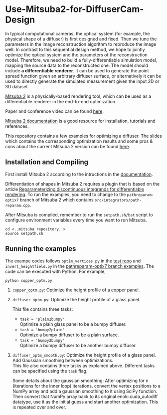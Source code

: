 # Use-Mitsuba2-for-DiffuserCam-Design

In typical computational cameras, the optical system (for example, the physical shape of a diffuser) is first designed and fixed. Then we tune the parameters in the image reconstruction algorithm to reproduce the image well. In contrast to this sequential design method, we hope to jointly optimize the optical system and the parameters of the reconstruction model. Therefore, we need to build a fully-differentiable simulation model, mapping the source data to the reconstructed one. The model should include **a differentiable renderer**. It can be used to generate the point spread function given an arbitrary diffuser surface, or alternatively it can be used to directly generate the simulated measurement given the input 2D or 3D dataset. 

[Mitsuba 2](http://www.mitsuba-renderer.org/) is a physically-based rendering tool, which can be used as a differentiable renderer in the end-to-end optimization.

Paper and conference video can be found [here](http://rgl.epfl.ch/publications/NimierDavidVicini2019Mitsuba2).

[Mitsuba 2 documentation](https://mitsuba2.readthedocs.io/en/latest/src/getting_started/intro.html) is a good resource for installation, tutorials and references.

This repository contains a few examples for optimizing a diffuser. The slides which contains the corresponding optimization results and some pros & cons about the current Mitsuba 2 version can be found [here](https://docs.google.com/presentation/d/1_vz62zo_9vgIiwe38vPrAgo-MeKZbOf1P657d3Er7dU/edit#slide=id.g82412729a5_0_267). 

## Installation and Compiling

First install Mitsuba 2 according to the intructions in the [documentation](https://mitsuba2.readthedocs.io/en/latest/src/getting_started/cloning.html).

Differentiation of shapes in Mitsuba 2 requires a plugin that is based on the article [Reparameterizing discontinuous integrands for differentiable rendering](http://rgl.epfl.ch/publications/Loubet2019Reparameterizing). To run the examples, you need to change to the `pathreparam-optix7` branch of Mitsuba 2 which contains `src/integrators/path-reparam.cpp`.

After Mitsuba is compiled, remember to run the `setpath.sh/bat` script to configure environment variables every time you want to run Mitsuba.

```
cd <..mitsuba repository..>
source setpath.sh
```

## Running the examples

The exampe codes follows `optim_vertices.py` in the [test repo](https://github.com/loubetg/mitsuba2-reparam-tests) and `invert_heightfield.py` in the [pathreparam-optix7 branch examples](https://github.com/mitsuba-renderer/mitsuba2/tree/pathreparam-optix7/docs/examples/10_inverse_rendering). The code can be executed with Python. For example,

```
python copper_optm.py
```

1. `copper_optm.py`: Optimize the height profile of a copper panel.
   
2. `diffuser_optm.py`: Optimize the height profile of a glass panel.
   
   This file contains three tasks:

   * `task = 'plain2bumpy'`    
        Optimize a plain glass panel to be a bumpy diffuser.
   * `task = 'bumpy2plain'`     
        Optimize a bumpy diffuser to be a plain surface.
   * `task = 'bumpy2bumpy'`    
        Optimize a bumpy diffuser to be another bumpy diffuser.

3. `diffuser_optm_smooth.py`: Optimize the height profile of a glass panel. Add Gaussian smoothing between optimizations.     
    This file also contains three tasks as explained above. Different tasks can be specified using the `task` flag.

    Some details about the gaussian smoothing: After optimizing for n (iterations for the inner loop) iterations, convert the vertex positions to a NumPy array and add a gaussian smoothing to it using SciPy function. Then convert that NumPy array back to its original enoki.cuda_autodiff datatype, use it as the initial guess and start another optimization. This is repeated over and over. 



